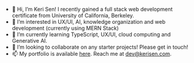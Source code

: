 - 👋 Hi, I’m Keri Sen! I recently gained a full stack web development certificate from University of California, Berkeley.
- 👀 I’m interested in UX/UI, AI, knowledge organization and web development (currently using MERN Stack)
- 🌱 I’m currently learning TypeScript, UX/UI, cloud computing and Generative AI.
- 💞️ I’m looking to collaborate on any starter projects! Please get in touch!
- 📫 My portfolio is available [here](https://kerisen.netlify.com). Reach me at dev@kerisen.com.

<!---
kerilsen/kerilsen is a ✨ special ✨ repository because its `README.md` (this file) appears on your GitHub profile.
You can click the Preview link to take a look at your changes.
--->
